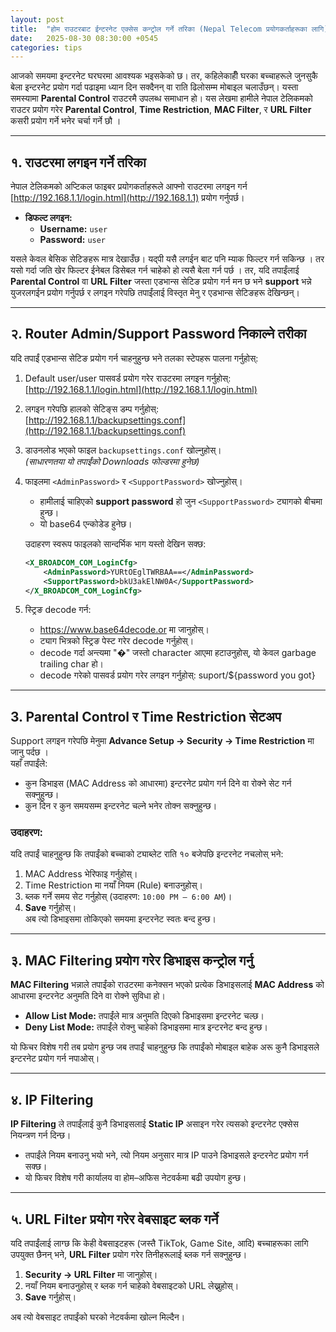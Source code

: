 ```yaml
---
layout: post
title:  "होम राउटरबाट ईन्टरनेट एक्सेस कन्ट्रोल गर्ने तरिका (Nepal Telecom प्रयोगकर्ताहरूका लागि)"
date:   2025-08-30 08:30:00 +0545
categories: tips
---
```

आजको समयमा इन्टरनेट घरघरमा आवश्यक भइसकेको छ। तर, कहिलेकाहीँ घरका बच्चाहरूले जुनसुकै बेला इन्टरनेट प्रयोग गर्दा पढाइमा ध्यान दिन सक्दैनन् वा राति ढिलोसम्म मोबाइल चलाउँछन्। यस्ता समस्यामा **Parental Control** राउटरमै उपलब्ध समाधान हो। यस लेखमा हामीले नेपाल टेलिकमको राउटर प्रयोग गरेर **Parental Control**, **Time Restriction**, **MAC Filter**, र **URL Filter** कसरी प्रयोग गर्ने भनेर चर्चा गर्ने छौ ।  

---
## १. राउटरमा लगइन गर्ने तरिका
नेपाल टेलिकमको अप्टिकल फाइबर प्रयोगकर्ताहरूले आफ्नो राउटरमा लगइन गर्न [http://192.168.1.1/login.html](http://192.168.1.1) प्रयोग गर्नुपर्छ।  

- **डिफल्ट लगइन:**  
  - **Username:** `user`  
  - **Password:** `user`  

यसले केवल बेसिक सेटिङहरू मात्र देखाउँछ। यद्पी यसै लगईन बाट पनि म्याक फिल्टर गर्न सकिन्छ । तर यसो गर्दा जति खेर फिल्टर ईनेबल डिसेबल गर्न चाहेको हो त्यसै बेला गर्न पर्छ ।  तर, यदि तपाईंलाई **Parental Control** वा **URL Filter** जस्ता एडभान्स सेटिङ प्रयोग गर्न मन छ भने **support** भन्ने युजरलगईन प्रयोग गर्नुपर्छ र लगइन गरेपछि तपाईंलाई विस्तृत मेनु र एडभान्स सेटिङहरू देखिन्छन्।  

---
## २. Router Admin/Support Password निकाल्ने तरीका

यदि तपाईं एडभान्स सेटिङ प्रयोग गर्न चाहनुहुन्छ भने तलका स्टेपहरू पालना गर्नुहोस्:

1. Default user/user पासवर्ड प्रयोग गरेर राउटरमा लगइन गर्नुहोस्:  
   [http://192.168.1.1/login.html](http://192.168.1.1/login.html)

2. लगइन गरेपछि हालको सेटिङ्स डम्प गर्नुहोस्:  
   [http://192.168.1.1/backupsettings.conf](http://192.168.1.1/backupsettings.conf)

3. डाउनलोड भएको फाइल `backupsettings.conf` खोल्नुहोस्।  
   *(साधारणतया यो तपाईंको Downloads फोल्डरमा हुनेछ)*

4. फाइलमा `<AdminPassword>` र `<SupportPassword>` खोज्नुहोस्।  
   - हामीलाई चाहिएको **support password** हो जुन `<SupportPassword>` ट्यागको बीचमा हुन्छ।  
   - यो base64 एन्कोडेड हुनेछ।  

   उदाहरण स्वरूप फाइलको सान्दर्भिक भाग यस्तो देखिन सक्छ:
   ``` xml
   <X_BROADCOM_COM_LoginCfg>
       <AdminPassword>YURtOEglTWRBAA==</AdminPassword>
       <SupportPassword>bkU3akElNW0A</SupportPassword>
   </X_BROADCOM_COM_LoginCfg>
   ```
5. स्ट्रिङ decode गर्न:
   - https://www.base64decode.or मा जानुहोस्।
   - <SupportPassword> ट्याग भित्रको स्ट्रिङ पेस्ट गरेर decode गर्नुहोस्।
   - decode गर्दा अन्त्यमा "�" जस्तो character आएमा हटाउनुहोस्, यो केवल garbage trailing char हो।
   - decode गरेको पासवर्ड प्रयोग गरेर लगइन गर्नुहोस्: suport/${password you got}
     
---

## 3. Parental Control र Time Restriction सेटअप
Support लगइन गरेपछि मेनुमा **Advance Setup → Security → Time Restriction** मा जानु पर्दछ ।  
यहाँ तपाईंले:  
- कुन डिभाइस (MAC Address को आधारमा) इन्टरनेट प्रयोग गर्न दिने वा रोक्ने सेट गर्न सक्नुहुन्छ।  
- कुन दिन र कुन समयसम्म इन्टरनेट चल्ने भनेर तोक्न सक्नुहुन्छ।  

### उदाहरण:  
यदि तपाईं चाहनुहुन्छ कि तपाईंको बच्चाको ट्याब्लेट राति १० बजेपछि इन्टरनेट नचलोस् भने:  

1. MAC Address भेरिफाइ गर्नुहोस्।  
2. Time Restriction मा नयाँ नियम (Rule) बनाउनुहोस्।  
3. ब्लक गर्ने समय सेट गर्नुहोस् (उदाहरण: `10:00 PM – 6:00 AM`)।  
4. **Save** गर्नुहोस्।  
अब त्यो डिभाइसमा तोकिएको समयमा इन्टरनेट स्वतः बन्द हुन्छ।  

---

## ३. MAC Filtering प्रयोग गरेर डिभाइस कन्ट्रोल गर्नु  

**MAC Filtering** भन्नाले तपाईंको राउटरमा कनेक्सन भएको प्रत्येक डिभाइसलाई **MAC Address** को आधारमा इन्टरनेट अनुमति दिने वा रोक्ने सुविधा हो।  

- **Allow List Mode:** तपाईंले मात्र अनुमति दिएको डिभाइसमा इन्टरनेट चल्छ।  
- **Deny List Mode:** तपाईंले रोक्नु चाहेको डिभाइसमा मात्र इन्टरनेट बन्द हुन्छ।  

यो फिचर विशेष गरी तब प्रयोग हुन्छ जब तपाईं चाहनुहुन्छ कि तपाईंको मोबाइल बाहेक अरू कुनै डिभाइसले इन्टरनेट प्रयोग गर्न नपाओस्।  

---

## ४. IP Filtering  
**IP Filtering** ले तपाईंलाई कुनै डिभाइसलाई **Static IP** असाइन गरेर त्यसको इन्टरनेट एक्सेस नियन्त्रण गर्न दिन्छ।  

- तपाईंले नियम बनाउनु भयो भने, त्यो नियम अनुसार मात्र IP पाउने डिभाइसले इन्टरनेट प्रयोग गर्न सक्छ।  
- यो फिचर विशेष गरी कार्यालय वा होम–अफिस नेटवर्कमा बढी उपयोग हुन्छ।  

---

## ५. URL Filter प्रयोग गरेर वेबसाइट ब्लक गर्ने  
यदि तपाईंलाई लाग्छ कि केही वेबसाइटहरू (जस्तै TikTok, Game Site, आदि) बच्चाहरूका लागि उपयुक्त छैनन् भने, **URL Filter** प्रयोग गरेर तिनीहरूलाई ब्लक गर्न सक्नुहुन्छ।  

1. **Security → URL Filter** मा जानुहोस्।  
2. नयाँ नियम बनाउनुहोस् र ब्लक गर्न चाहेको वेबसाइटको URL लेख्नुहोस्।  
3. **Save** गर्नुहोस्।  

अब त्यो वेबसाइट तपाईंको घरको नेटवर्कमा खोल्न मिल्दैन।  
